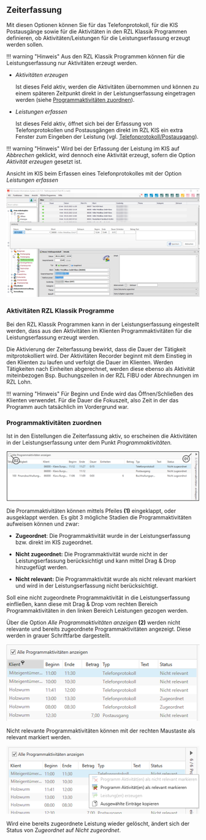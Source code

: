 ## Zeiterfassung

Mit diesen Optionen können Sie für das Telefonprotokoll, für die KIS
Postausgänge sowie für die Aktivitäten in den RZL Klassik Programmen
definieren, ob Aktivitäten/Leistungen für die Leistungserfassung erzeugt
werden sollen.

!!! warning "Hinweis"
    Aus den RZL Klassik Programmen können für die Leistungserfassung nur
    Aktivitäten erzeugt werden.

-   *Aktivitäten erzeugen*

    Ist dieses Feld aktiv, werden die Aktivitäten übernommen und können
    zu einem späteren Zeitpunkt direkt in der Leistungserfassung
    eingetragen werden (siehe [Programmaktivitäten zuordnen](/LENext/Einstellungen/Zeiterfassung/#programmaktivitaten-zuordnen)).

-   *Leistungen erfassen*

    Ist dieses Feld aktiv, öffnet sich bei der Erfassung von
    Telefonprotokollen und Postausgängen direkt im RZL KIS ein extra
    Fenster zum Eingeben der Leistung (vgl. [Telefonprotokoll/Postausgang](/LENext/Leistungserfassung/Eingabe%20einer%20Leistungszeile%20außerhalb%20der%20LE/#mittels-telefonprotokollpostausgang)).

!!! warning "Hinweis"
    Wird bei der Erfassung der Leistung im KIS auf *Abbrechen* geklickt,
    wird dennoch eine Aktivität erzeugt, sofern die Option *Aktivität
    erzeugen* gesetzt ist.

Ansicht im KIS beim Erfassen eines Telefonprotokolles mit der
Option *Leistungen erfassen*

![](<img/image75.png>)

### Aktivitäten RZL Klassik Programme

Bei den RZL Klassik Programmen kann in der Leistungserfassung
eingestellt werden, dass aus den Aktivitäten im Klienten
Programmaktivitäten für die Leistungserfassung erzeugt werden.

Die Aktivierung der Zeiterfassung bewirkt, dass die Dauer der Tätigkeit
mitprotokolliert wird. Der Aktivitäten Recorder beginnt mit dem Einstieg
in den Klienten zu laufen und verfolgt die Dauer im Klienten. Werden
Tätigkeiten nach Einheiten abgerechnet, werden diese ebenso als
Aktivität miteinbezogen Bsp. Buchungszeilen in der RZL FIBU oder
Abrechnungen im RZL Lohn.

!!! warning "Hinweis"
    Für Beginn und Ende wird das Öffnen/Schließen des Klienten verwendet.
    Für die Dauer die Fokuszeit, also Zeit in der das Programm auch
    tatsächlich im Vordergrund war.

### Programmaktivitäten zuordnen

Ist in den Eistellungen die Zeiterfassung aktiv, so erscheinen die
Aktivitäten in der Leistungserfassung unter dem Punkt
*Programmaktivitäten.*


![](<img/image76.png>)

Die Prorammaktivitäten können mittels Pfeiles **(1)** eingeklappt, oder
ausgeklappt werden. Es gibt 3 mögliche Stadien die Programmaktivitäten
aufweisen können und zwar:

-   **Zugeordnet**: Die Programmaktivität wurde in der
    Leistungserfassung bzw. direkt im KIS zugeordnet.

-   **Nicht zugeordnet:** Die Programmaktivität wurde nicht in der
    Leistungserfassung berücksichtigt und kann mittel Drag & Drop
    hinzugefügt werden.

-   **Nicht relevant:** Die Programmaktivität wurde als nicht relevant
    markiert und wird in der Leistungserfassung nicht berücksichtigt.

Soll eine nicht zugeordnete Programmaktivität in die Leistungserfassung
einfließen, kann diese mit Drag & Drop vom rechten Bereich
Programmaktivitäten in den linken Bereich Leistungen gezogen werden.

Über die Option *Alle Programmaktivitäten anzeigen* **(2)** werden nicht
relevante und bereits zugeordnete Programmaktivitäten angezeigt. Diese
werden in grauer Schriftfarbe dargestellt.


![](<img/image77.png>)

Nicht relevante Programmaktivitäten können mit der rechten Maustaste als
relevant markiert werden.


![](<img/image78.png>)

Wird eine bereits zugeordnete Leistung wieder gelöscht, ändert sich der
Status von Z*ugeordnet* auf *Nicht zugeordnet*.
